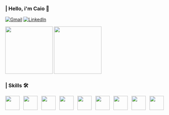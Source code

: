 ### | Hello, i'm Caio 👋


[![Gmail](https://img.shields.io/badge/Gmail-000000?style=for-the-badge&logo=gmail&logoColor=FFFFFF)](caiocesarc200@gmail.com)
[![LinkedIn](https://img.shields.io/badge/LinkedIn-000000?style=for-the-badge&logo=linkedin&logoColor=FFFFFF)](https://www.linkedin.com/in/caioccesar/)
 <br/>

<div>
  <img height="150em" src="https://github-readme-stats.vercel.app/api?username=eupedrorodrigues&show_icons=true&bg_color=000000&title_color=FFFFFF&text_color=FFFFFF&icon_color=FFFFFF" />
  <img height="150em" src="https://github-readme-stats.vercel.app/api/top-langs/?username=eupedrorodrigues&layout=compact&langs_count=8&bg_color=000000&title_color=FFFFFF&text_color=FFFFFF&icon_color=FFFFFF" />
</div>

 ### | Skills 🛠️
 <div style="display: flex; gap: 12px;">
   <img src="https://cdn.jsdelivr.net/gh/devicons/devicon@latest/icons/html5/html5-original.svg" width="45px" />
   <img src="https://cdn.jsdelivr.net/gh/devicons/devicon@latest/icons/css3/css3-original.svg" width="45px" />
   <img src="https://cdn.jsdelivr.net/gh/devicons/devicon@latest/icons/javascript/javascript-original.svg" width="45px" />
   <img src="https://cdn.jsdelivr.net/gh/devicons/devicon@latest/icons/typescript/typescript-original.svg" width="45px" />
   <img src="https://cdn.jsdelivr.net/gh/devicons/devicon@latest/icons/react/react-original.svg" width="45px" />
   <img src="https://cdn.jsdelivr.net/gh/devicons/devicon@latest/icons/nextjs/nextjs-original.svg" width="45px" />
   <img src="https://cdn.jsdelivr.net/gh/devicons/devicon@latest/icons/tailwindcss/tailwindcss-original.svg" width="45px" />
   <img src="https://cdn.jsdelivr.net/gh/devicons/devicon@latest/icons/vitejs/vitejs-original.svg" width="45px" />
   <img src="https://cdn.jsdelivr.net/gh/devicons/devicon@latest/icons/git/git-original.svg" width="45px" />
 </div>
